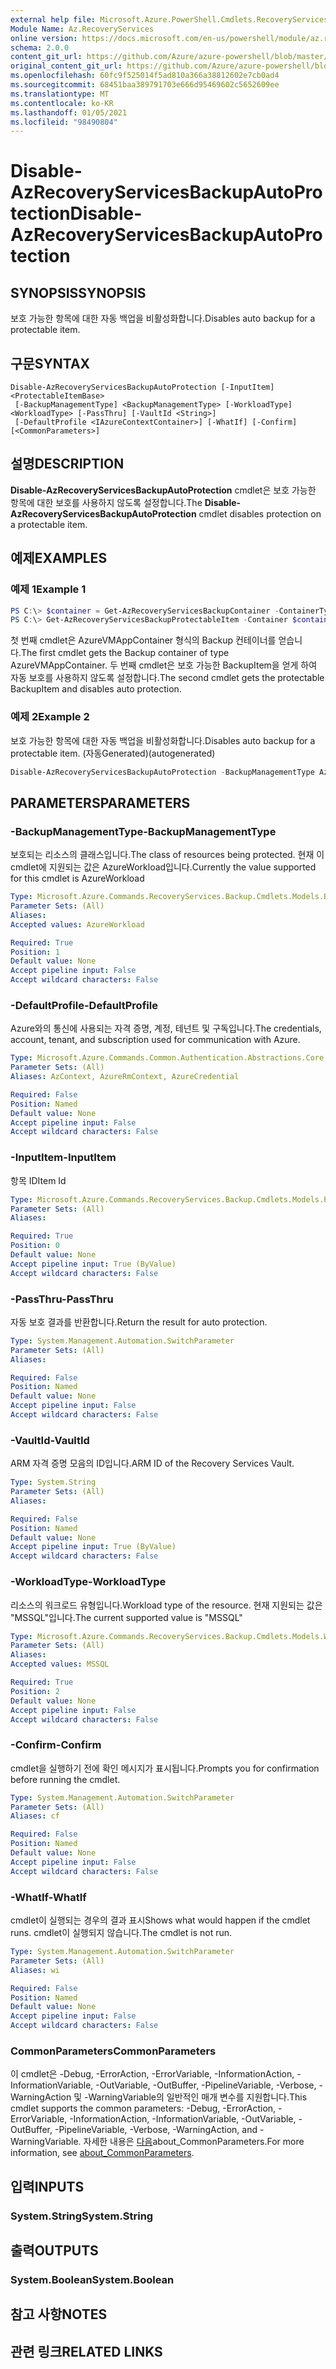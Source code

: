```yaml
---
external help file: Microsoft.Azure.PowerShell.Cmdlets.RecoveryServices.Backup.dll-Help.xml
Module Name: Az.RecoveryServices
online version: https://docs.microsoft.com/en-us/powershell/module/az.recoveryservices/disable-azrecoveryservicesbackupautoprotection
schema: 2.0.0
content_git_url: https://github.com/Azure/azure-powershell/blob/master/src/RecoveryServices/RecoveryServices/help/Disable-AzRecoveryServicesBackupAutoProtection.md
original_content_git_url: https://github.com/Azure/azure-powershell/blob/master/src/RecoveryServices/RecoveryServices/help/Disable-AzRecoveryServicesBackupAutoProtection.md
ms.openlocfilehash: 60fc9f525014f5ad810a366a38812602e7cb0ad4
ms.sourcegitcommit: 68451baa389791703e666d95469602c5652609ee
ms.translationtype: MT
ms.contentlocale: ko-KR
ms.lasthandoff: 01/05/2021
ms.locfileid: "98490804"
---
```

# <span data-ttu-id="ca54a-101">Disable-AzRecoveryServicesBackupAutoProtection</span><span class="sxs-lookup"><span data-stu-id="ca54a-101">Disable-AzRecoveryServicesBackupAutoProtection</span></span>

## <span data-ttu-id="ca54a-102">SYNOPSIS</span><span class="sxs-lookup"><span data-stu-id="ca54a-102">SYNOPSIS</span></span>
<span data-ttu-id="ca54a-103">보호 가능한 항목에 대한 자동 백업을 비활성화합니다.</span><span class="sxs-lookup"><span data-stu-id="ca54a-103">Disables auto backup for a protectable item.</span></span>

## <span data-ttu-id="ca54a-104">구문</span><span class="sxs-lookup"><span data-stu-id="ca54a-104">SYNTAX</span></span>

```
Disable-AzRecoveryServicesBackupAutoProtection [-InputItem] <ProtectableItemBase>
 [-BackupManagementType] <BackupManagementType> [-WorkloadType] <WorkloadType> [-PassThru] [-VaultId <String>]
 [-DefaultProfile <IAzureContextContainer>] [-WhatIf] [-Confirm] [<CommonParameters>]
```

## <span data-ttu-id="ca54a-105">설명</span><span class="sxs-lookup"><span data-stu-id="ca54a-105">DESCRIPTION</span></span>
<span data-ttu-id="ca54a-106">**Disable-AzRecoveryServicesBackupAutoProtection** cmdlet은 보호 가능한 항목에 대한 보호를 사용하지 않도록 설정합니다.</span><span class="sxs-lookup"><span data-stu-id="ca54a-106">The **Disable-AzRecoveryServicesBackupAutoProtection** cmdlet disables protection on a protectable item.</span></span>

## <span data-ttu-id="ca54a-107">예제</span><span class="sxs-lookup"><span data-stu-id="ca54a-107">EXAMPLES</span></span>

### <span data-ttu-id="ca54a-108">예제 1</span><span class="sxs-lookup"><span data-stu-id="ca54a-108">Example 1</span></span>
```powershell
PS C:\> $container = Get-AzRecoveryServicesBackupContainer -ContainerType AzureVMAppContainer -Name "TestSQLServerVM"
PS C:\> Get-AzRecoveryServicesBackupProtectableItem -Container $container -WorkloadType "MSSQL" -ItemType "SQLInstance" -Name "MSSQLInstance"| Disable-AzRecoveryServicesBackupAutoProtection -BackupManagementType "AzureWorkload" -WorkloadType "MSSQL"
```

<span data-ttu-id="ca54a-109">첫 번째 cmdlet은 AzureVMAppContainer 형식의 Backup 컨테이너를 얻습니다.</span><span class="sxs-lookup"><span data-stu-id="ca54a-109">The first cmdlet gets the Backup container of type AzureVMAppContainer.</span></span>  <span data-ttu-id="ca54a-110">두 번째 cmdlet은 보호 가능한 BackupItem을 얻게 하여 자동 보호를 사용하지 않도록 설정합니다.</span><span class="sxs-lookup"><span data-stu-id="ca54a-110">The second cmdlet gets  the protectable BackupItem and disables auto protection.</span></span>

### <span data-ttu-id="ca54a-111">예제 2</span><span class="sxs-lookup"><span data-stu-id="ca54a-111">Example 2</span></span>

<span data-ttu-id="ca54a-112">보호 가능한 항목에 대한 자동 백업을 비활성화합니다.</span><span class="sxs-lookup"><span data-stu-id="ca54a-112">Disables auto backup for a protectable item.</span></span> <span data-ttu-id="ca54a-113">(자동Generated)</span><span class="sxs-lookup"><span data-stu-id="ca54a-113">(autogenerated)</span></span>

```powershell <!-- Aladdin Generated Example --> 
Disable-AzRecoveryServicesBackupAutoProtection -BackupManagementType AzureVM -InputItem <ProtectableItemBase> -VaultId $vault.ID -WorkloadType AzureVM
```

## <span data-ttu-id="ca54a-114">PARAMETERS</span><span class="sxs-lookup"><span data-stu-id="ca54a-114">PARAMETERS</span></span>

### <span data-ttu-id="ca54a-115">-BackupManagementType</span><span class="sxs-lookup"><span data-stu-id="ca54a-115">-BackupManagementType</span></span>
<span data-ttu-id="ca54a-116">보호되는 리소스의 클래스입니다.</span><span class="sxs-lookup"><span data-stu-id="ca54a-116">The class of resources being protected.</span></span> <span data-ttu-id="ca54a-117">현재 이 cmdlet에 지원되는 값은 AzureWorkload입니다.</span><span class="sxs-lookup"><span data-stu-id="ca54a-117">Currently the value supported for this cmdlet is AzureWorkload</span></span>

```yaml
Type: Microsoft.Azure.Commands.RecoveryServices.Backup.Cmdlets.Models.BackupManagementType
Parameter Sets: (All)
Aliases:
Accepted values: AzureWorkload

Required: True
Position: 1
Default value: None
Accept pipeline input: False
Accept wildcard characters: False
```

### <span data-ttu-id="ca54a-118">-DefaultProfile</span><span class="sxs-lookup"><span data-stu-id="ca54a-118">-DefaultProfile</span></span>
<span data-ttu-id="ca54a-119">Azure와의 통신에 사용되는 자격 증명, 계정, 테넌트 및 구독입니다.</span><span class="sxs-lookup"><span data-stu-id="ca54a-119">The credentials, account, tenant, and subscription used for communication with Azure.</span></span>

```yaml
Type: Microsoft.Azure.Commands.Common.Authentication.Abstractions.Core.IAzureContextContainer
Parameter Sets: (All)
Aliases: AzContext, AzureRmContext, AzureCredential

Required: False
Position: Named
Default value: None
Accept pipeline input: False
Accept wildcard characters: False
```

### <span data-ttu-id="ca54a-120">-InputItem</span><span class="sxs-lookup"><span data-stu-id="ca54a-120">-InputItem</span></span>
<span data-ttu-id="ca54a-121">항목 ID</span><span class="sxs-lookup"><span data-stu-id="ca54a-121">Item Id</span></span>

```yaml
Type: Microsoft.Azure.Commands.RecoveryServices.Backup.Cmdlets.Models.ProtectableItemBase
Parameter Sets: (All)
Aliases:

Required: True
Position: 0
Default value: None
Accept pipeline input: True (ByValue)
Accept wildcard characters: False
```

### <span data-ttu-id="ca54a-122">-PassThru</span><span class="sxs-lookup"><span data-stu-id="ca54a-122">-PassThru</span></span>
<span data-ttu-id="ca54a-123">자동 보호 결과를 반환합니다.</span><span class="sxs-lookup"><span data-stu-id="ca54a-123">Return the result for auto protection.</span></span>

```yaml
Type: System.Management.Automation.SwitchParameter
Parameter Sets: (All)
Aliases:

Required: False
Position: Named
Default value: None
Accept pipeline input: False
Accept wildcard characters: False
```

### <span data-ttu-id="ca54a-124">-VaultId</span><span class="sxs-lookup"><span data-stu-id="ca54a-124">-VaultId</span></span>
<span data-ttu-id="ca54a-125">ARM 자격 증명 모음의 ID입니다.</span><span class="sxs-lookup"><span data-stu-id="ca54a-125">ARM ID of the Recovery Services Vault.</span></span>

```yaml
Type: System.String
Parameter Sets: (All)
Aliases:

Required: False
Position: Named
Default value: None
Accept pipeline input: True (ByValue)
Accept wildcard characters: False
```

### <span data-ttu-id="ca54a-126">-WorkloadType</span><span class="sxs-lookup"><span data-stu-id="ca54a-126">-WorkloadType</span></span>
<span data-ttu-id="ca54a-127">리소스의 워크로드 유형입니다.</span><span class="sxs-lookup"><span data-stu-id="ca54a-127">Workload type of the resource.</span></span> <span data-ttu-id="ca54a-128">현재 지원되는 값은 "MSSQL"입니다.</span><span class="sxs-lookup"><span data-stu-id="ca54a-128">The current supported value is "MSSQL"</span></span>

```yaml
Type: Microsoft.Azure.Commands.RecoveryServices.Backup.Cmdlets.Models.WorkloadType
Parameter Sets: (All)
Aliases:
Accepted values: MSSQL

Required: True
Position: 2
Default value: None
Accept pipeline input: False
Accept wildcard characters: False
```

### <span data-ttu-id="ca54a-129">-Confirm</span><span class="sxs-lookup"><span data-stu-id="ca54a-129">-Confirm</span></span>
<span data-ttu-id="ca54a-130">cmdlet을 실행하기 전에 확인 메시지가 표시됩니다.</span><span class="sxs-lookup"><span data-stu-id="ca54a-130">Prompts you for confirmation before running the cmdlet.</span></span>

```yaml
Type: System.Management.Automation.SwitchParameter
Parameter Sets: (All)
Aliases: cf

Required: False
Position: Named
Default value: None
Accept pipeline input: False
Accept wildcard characters: False
```

### <span data-ttu-id="ca54a-131">-WhatIf</span><span class="sxs-lookup"><span data-stu-id="ca54a-131">-WhatIf</span></span>
<span data-ttu-id="ca54a-132">cmdlet이 실행되는 경우의 결과 표시</span><span class="sxs-lookup"><span data-stu-id="ca54a-132">Shows what would happen if the cmdlet runs.</span></span>
<span data-ttu-id="ca54a-133">cmdlet이 실행되지 않습니다.</span><span class="sxs-lookup"><span data-stu-id="ca54a-133">The cmdlet is not run.</span></span>

```yaml
Type: System.Management.Automation.SwitchParameter
Parameter Sets: (All)
Aliases: wi

Required: False
Position: Named
Default value: None
Accept pipeline input: False
Accept wildcard characters: False
```

### <span data-ttu-id="ca54a-134">CommonParameters</span><span class="sxs-lookup"><span data-stu-id="ca54a-134">CommonParameters</span></span>
<span data-ttu-id="ca54a-135">이 cmdlet은 -Debug, -ErrorAction, -ErrorVariable, -InformationAction, -InformationVariable, -OutVariable, -OutBuffer, -PipelineVariable, -Verbose, -WarningAction 및 -WarningVariable의 일반적인 매개 변수를 지원합니다.</span><span class="sxs-lookup"><span data-stu-id="ca54a-135">This cmdlet supports the common parameters: -Debug, -ErrorAction, -ErrorVariable, -InformationAction, -InformationVariable, -OutVariable, -OutBuffer, -PipelineVariable, -Verbose, -WarningAction, and -WarningVariable.</span></span> <span data-ttu-id="ca54a-136">자세한 내용은 [다음](http://go.microsoft.com/fwlink/?LinkID=113216)about_CommonParameters.</span><span class="sxs-lookup"><span data-stu-id="ca54a-136">For more information, see [about_CommonParameters](http://go.microsoft.com/fwlink/?LinkID=113216).</span></span>

## <span data-ttu-id="ca54a-137">입력</span><span class="sxs-lookup"><span data-stu-id="ca54a-137">INPUTS</span></span>

### <span data-ttu-id="ca54a-138">System.String</span><span class="sxs-lookup"><span data-stu-id="ca54a-138">System.String</span></span>

## <span data-ttu-id="ca54a-139">출력</span><span class="sxs-lookup"><span data-stu-id="ca54a-139">OUTPUTS</span></span>

### <span data-ttu-id="ca54a-140">System.Boolean</span><span class="sxs-lookup"><span data-stu-id="ca54a-140">System.Boolean</span></span>

## <span data-ttu-id="ca54a-141">참고 사항</span><span class="sxs-lookup"><span data-stu-id="ca54a-141">NOTES</span></span>

## <span data-ttu-id="ca54a-142">관련 링크</span><span class="sxs-lookup"><span data-stu-id="ca54a-142">RELATED LINKS</span></span>
